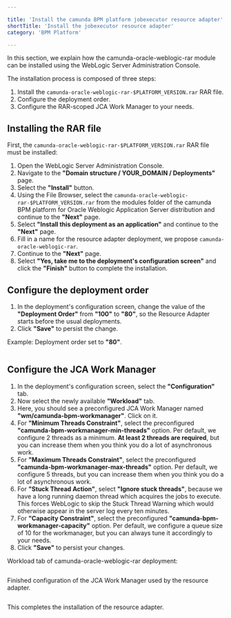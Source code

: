 ```yaml
---

title: 'Install the camunda BPM platform jobexecutor resource adapter'
shortTitle: 'Install the jobexecutor resource adapter'
category: 'BPM Platform'

---
```



In this section, we explain how the camunda-oracle-weblogic-rar module can be installed using the WebLogic Server Administration Console.

The installation process is composed of three steps:

1. Install the <code>camunda-oracle-weblogic-rar-$PLATFORM_VERSION.rar</code> RAR file.
2. Configure the deployment order.
3. Configure the RAR-scoped JCA Work Manager to your needs.


## Installing the RAR file

First, the <code>camunda-oracle-weblogic-rar-$PLATFORM_VERSION.rar</code> RAR file must be installed:

1. Open the WebLogic Server Administration Console.
2. Navigate to the **"Domain structure / YOUR_DOMAIN / Deployments"** page.
3. Select the **"Install"** button.
4. Using the File Browser, select the <code>camunda-oracle-weblogic-rar-$PLATFORM_VERSION.rar</code> from the modules folder of the camunda BPM platform for Oracle Weblogic Application Server distribution and continue to the **"Next"** page.
5. Select **"Install this deployment as an application"** and continue to the **"Next"** page.
6. Fill in a name for the resource adapter deployment, we propose <code>camunda-oracle-weblogic-rar</code>.
7. Continue to the **"Next"** page.
8. Select **"Yes, take me to the deployment's configuration screen"** and click the **"Finish"** button to complete the installation.


## Configure the deployment order

1. In the deployment's configuration screen, change the value of the **"Deployment Order"** from **"100"** to **"80"**, so the Resource Adapter starts before the usual deployments.
2. Click **"Save"** to persist the change.  


Example: Deployment order set to **"80"**.

<a href="ref:asset:/guides/installation-guide/wls/assets/img/configuration-rar-deploymentorder.png" target="_blank">
  <img class="tile" src="ref:asset:/guides/installation-guide/wls/assets/img/configuration-rar-deploymentorder.png" alt=""/>
</a>  


## Configure the JCA Work Manager

1. In the deployment's configuration screen, select the **"Configuration"** tab.
2. Now select the newly available **"Workload"** tab.
3. Here, you should see a preconfigured JCA Work Manager named **"wm/camunda-bpm-workmanager"**. Click on it.
4. For **"Minimum Threads Constraint"**, select the preconfigured **"camunda-bpm-workmanager-min-threads"** option. Per default, we configure 2 threads as a minimum. **At least 2 threads are required**, but you can increase them when you think you do a lot of asynchronous work.
5. For **"Maximum Threads Constraint"**, select the preconfigured **"camunda-bpm-workmanager-max-threads"** option. Per default, we configure 5 threads, but you can increase them when you think you do a lot of asynchronous work.
6. For **"Stuck Thread Action"**, select **"Ignore stuck threads"**, because we have a long running daemon thread which acquires the jobs to execute. This forces WebLogic to skip the Stuck Thread Warning which would otherwise appear in the server log every ten minutes.
7. For **"Capacity Constraint"**, select the preconfigured **"camunda-bpm-workmanager-capacity"** option. Per default, we configure a queue size of 10 for the workmanager, but you can always tune it accordingly to your needs.
8. Click **"Save"** to persist your changes.  


Workload tab of camunda-oracle-weblogic-rar deployment:

<a href="ref:asset:/guides/installation-guide/wls/assets/img/configuration-workload.png" target="_blank">
  <img class="tile" src="ref:asset:/guides/installation-guide/wls/assets/img/configuration-workload.png" alt=""/>
</a>  



Finished configuration of the JCA Work Manager used by the resource adapter.

<a href="ref:asset:/guides/installation-guide/wls/assets/img/configuration-work-manager.png" target="_blank">
  <img class="tile" src="ref:asset:/guides/installation-guide/wls/assets/img/configuration-work-manager.png" alt=""/>
</a>  


This completes the installation of the resource adapter.